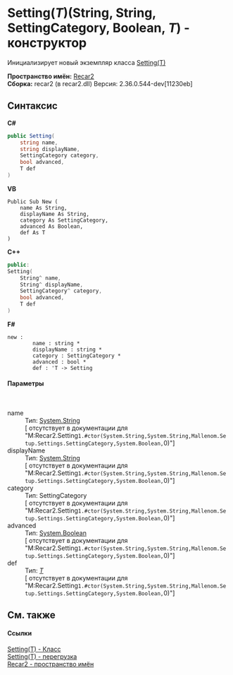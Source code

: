 # Setting(*T*)(String, String, SettingCategory, Boolean, *T*) - конструктор
 

Инициализирует новый экземпляр класса <a href="76bcfcc2-d123-a60f-de58-e3e65126f7c7">Setting(T)</a>

**Пространство имён:**&nbsp;<a href="0dd0c505-07fc-c3e8-128c-d1a0701f2a29">Recar2</a><br />**Сборка:**&nbsp;recar2 (в recar2.dll) Версия: 2.36.0.544-dev[11230eb]

## Синтаксис

**C#**<br />
``` C#
public Setting(
	string name,
	string displayName,
	SettingCategory category,
	bool advanced,
	T def
)
```

**VB**<br />
``` VB
Public Sub New ( 
	name As String,
	displayName As String,
	category As SettingCategory,
	advanced As Boolean,
	def As T
)
```

**C++**<br />
``` C++
public:
Setting(
	String^ name, 
	String^ displayName, 
	SettingCategory^ category, 
	bool advanced, 
	T def
)
```

**F#**<br />
``` F#
new : 
        name : string * 
        displayName : string * 
        category : SettingCategory * 
        advanced : bool * 
        def : 'T -> Setting
```


#### Параметры
&nbsp;<dl><dt>name</dt><dd>Тип:&nbsp;<a href="http://msdn2.microsoft.com/ru-ru/library/s1wwdcbf" target="_blank">System.String</a><br />\[<param name="name"/> отсутствует в документации для "M:Recar2.Setting`1.#ctor(System.String,System.String,Mallenom.Setup.Settings.SettingCategory,System.Boolean,`0)"\]</dd><dt>displayName</dt><dd>Тип:&nbsp;<a href="http://msdn2.microsoft.com/ru-ru/library/s1wwdcbf" target="_blank">System.String</a><br />\[<param name="displayName"/> отсутствует в документации для "M:Recar2.Setting`1.#ctor(System.String,System.String,Mallenom.Setup.Settings.SettingCategory,System.Boolean,`0)"\]</dd><dt>category</dt><dd>Тип:&nbsp;SettingCategory<br />\[<param name="category"/> отсутствует в документации для "M:Recar2.Setting`1.#ctor(System.String,System.String,Mallenom.Setup.Settings.SettingCategory,System.Boolean,`0)"\]</dd><dt>advanced</dt><dd>Тип:&nbsp;<a href="http://msdn2.microsoft.com/ru-ru/library/a28wyd50" target="_blank">System.Boolean</a><br />\[<param name="advanced"/> отсутствует в документации для "M:Recar2.Setting`1.#ctor(System.String,System.String,Mallenom.Setup.Settings.SettingCategory,System.Boolean,`0)"\]</dd><dt>def</dt><dd>Тип:&nbsp;<a href="76bcfcc2-d123-a60f-de58-e3e65126f7c7">*T*</a><br />\[<param name="def"/> отсутствует в документации для "M:Recar2.Setting`1.#ctor(System.String,System.String,Mallenom.Setup.Settings.SettingCategory,System.Boolean,`0)"\]</dd></dl>

## См. также


#### Ссылки
<a href="76bcfcc2-d123-a60f-de58-e3e65126f7c7">Setting(T) - Класс</a><br /><a href="f045faf4-46a8-0cda-83ad-a669ce4a459c">Setting(T) - перегрузка</a><br /><a href="0dd0c505-07fc-c3e8-128c-d1a0701f2a29">Recar2 - пространство имён</a><br />